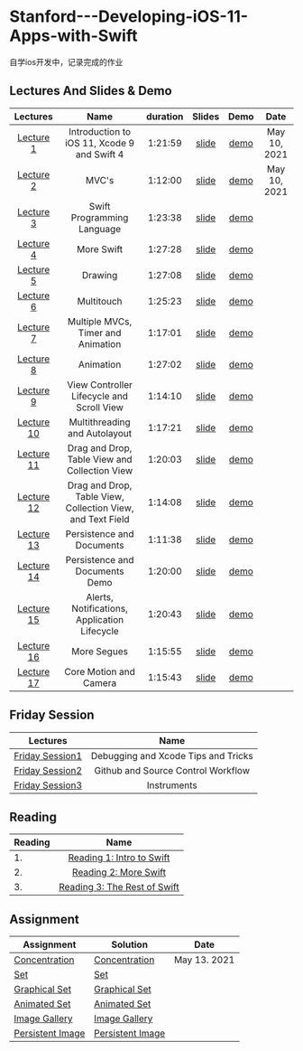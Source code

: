 # Stanford---Developing-iOS-11-Apps-with-Swift

自学ios开发中，记录完成的作业

## Lectures And Slides & Demo


|  Lectures  |  Name  | duration | Slides | Demo  | Date |   
| :---------:| :-----:|:-----:   | :---:  | :--:  | :--: |
| [Lecture 1](https://www.bilibili.com/video/BV1os41137Ey?p=1) | Introduction to iOS 11, Xcode 9 and Swift 4 |1:21:59 |[slide](./lecture_slides/Lecture_1_Slides.pdf) | [demo](./demo/lecture1) | May 10, 2021 
| [Lecture 2](https://www.bilibili.com/video/BV1os41137Ey?p=2) | MVC's |1:12:00|[slide](./lecture_slides/Lecture_2_Slides.pdf)  | [demo](./demo/lecture2) | May 10, 2021   
| [Lecture 3](https://www.bilibili.com/video/BV1os41137Ey?p=4) | Swift Programming Language |1:23:38|[slide](./lecture_slides/Lecture_3_Slides.pdf)  | [demo](./lecture_3/demo) | 
| [Lecture 4](https://www.bilibili.com/video/BV1os41137Ey?p=5) | More Swift |1:27:28|[slide](./lecture_slides/Lecture_4_Slides.pdf)  | [demo](./lecture_4/demo) | 
| [Lecture 5](https://www.bilibili.com/video/BV1os41137Ey?p=6) | Drawing |1:27:08| [slide](./lecture_slides/Lecture_5_Slides.pdf)  | [demo](./lecture_5/demo) | 
| [Lecture 6](https://www.bilibili.com/video/BV1os41137Ey?p=7) | Multitouch |1:25:23| [slide](./lecture_slides/Lecture_6_Slides.pdf)  | [demo](./lecture_6/demo) | 
| [Lecture 7](https://www.bilibili.com/video/BV1os41137Ey?p=8) | Multiple MVCs, Timer and Animation |1:17:01| [slide](./lecture_slides/Lecture_7_Slides.pdf)  | [demo](./lecture_7/demo) | 
| [Lecture 8](https://www.bilibili.com/video/BV1os41137Ey?p=9) | Animation |1:27:02| [slide](./lecture_slides/Lecture_8_Slides.pdf)  | [demo](./lecture_8/demo) | 
| [Lecture 9](https://www.bilibili.com/video/BV1os41137Ey?p=10) | View Controller Lifecycle and Scroll View |1:14:10| [slide](./lecture_slides/Lecture_9_Slides.pdf)  | [demo](./lecture_9/demo) | 
| [Lecture 10](https://www.bilibili.com/video/BV1os41137Ey?p=11) | Multithreading and Autolayout |1:17:21|[slide](./lecture_slides/Lecture_10_Slides.pdf) | [demo](./lecture_10/demo) | 
| [Lecture 11](https://www.bilibili.com/video/BV1os41137Ey?p=13) | Drag and Drop, Table View and Collection View |1:20:03| [slide](./lecture_slides/Lecture_11_Slides.pdf)  | [demo](./lecture_11/demo) | 
| [Lecture 12](https://www.bilibili.com/video/BV1os41137Ey?p=14) | Drag and Drop, Table View, Collection View, and Text Field |1:14:08|[slide](./lecture_slides/Lecture_12_Slides.pdf)  | [demo](./lecture_12/demo) | 
| [Lecture 13](https://www.bilibili.com/video/BV1os41137Ey?p=15) | Persistence and Documents |1:11:38| [slide](./lecture_slides/Lecture_13_Slides.pdf)  | [demo](./lecture_13/demo) | 
| [Lecture 14](https://www.bilibili.com/video/BV1os41137Ey?p=16) | Persistence and Documents Demo |1:20:00| [slide](./lecture_slides/Lecture_14_Slides.pdf)  | [demo](./lecture_14/demo) | 
| [Lecture 15](https://www.bilibili.com/video/BV1os41137Ey?p=17) | Alerts, Notifications, Application Lifecycle |1:20:43| [slide](./lecture_slides/Lecture_15_Slides.pdf)  | [demo](./lecture_15/demo) |
| [Lecture 16](https://www.bilibili.com/video/BV1os41137Ey?p=18) | More Segues |1:15:55| [slide](./lecture_slides/Lecture_16_Slides.pdf)  | [demo](./lecture_16/demo) | 
| [Lecture 17](https://www.bilibili.com/video/BV1os41137Ey?p=19) | Core Motion and Camera |1:15:43|[slide](./lecture_slides/Lecture_17_Slides.pdf)  | [demo](./lecture_17/demo) |




## Friday Session
|  Lectures | Name |
| :-------: | :---:|
| [Friday Session1](https://www.bilibili.com/video/BV1os41137Ey?p=3) | Debugging and Xcode Tips and Tricks
| [Friday Session2](https://www.bilibili.com/video/BV1os41137Ey?p=12) | Github and Source Control Workflow
| [Friday Session3](https://www.bilibili.com/video/BV1os41137Ey?p=20) | Instruments

## Reading 
| Reading                             | Name |
| ----------------------------------- |:----:|
|  1. |[Reading 1: Intro to Swift](Reading/Reading_1.pdf)
|  2. |[Reading 2: More Swift](Reading/Reading_1.pdf) 
|  3. |[Reading 3: The Rest of Swift](Reading/Reading_1.pdf) 

## Assignment 

|  Assignment                               |  Solution | Date |        
| ----------------------------------------  | --------- | -----|
| [Concentration](project/Concentration/Project_1.pdf) | [Concentration](./project/Concentration) | May 13. 2021
| [Set](project/Set/Project_2.pdf) | [Set](./project/Set) | 
| [Graphical Set](project/Graphical_Set/Project_3.pdf) | [Graphical Set](./project/Graphical_Set) |
| [Animated Set](project/Animated_Set/Project_4.pdf) |[Animated Set](./project/Animated_Set) | 
| [Image Gallery](project/Image_Gallery/Project_5.pdf) | [Image Gallery](./project/Image_Gallery) | 
| [Persistent Image](project/Persistent_Image/Project_6.pdf)| [Persistent Image](./project/Persistent_Image) | 


